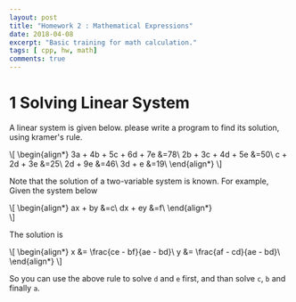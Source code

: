 ```yaml
---
layout: post
title: "Homework 2 : Mathematical Expressions"
date: 2018-04-08
excerpt: "Basic training for math calculation."
tags: [ cpp, hw, math]
comments: true
---
```


# 1    Solving Linear System
A linear system is given below. please write a program to find its solution, using kramer's rule.

\\[ 
\begin{align*}
3a + 4b + 5c + 6d + 7e &=78\\
     2b + 3c + 4d + 5e &=50\\
           c + 2d + 3e &=25\\
               2d + 9e &=46\\
               3d +  e &=19\\
\end{align*}
\\]

Note that the solution of a two-variable system is known. For example, Given the system below

\\[
\begin{align*}
     ax  + by &=c\\
     dx  + ey &=f\\
\end{align*}   
\\]

The solution is

\\[
\begin{align*}
    x &= \frac{ce - bf}{ae - bd}\\
    y &= \frac{af - cd}{ae - bd}\\
\end{align*}
\\]

So you can use the above rule to solve `d` and `e` first, and than solve `c`, `b` and finally `a`.
